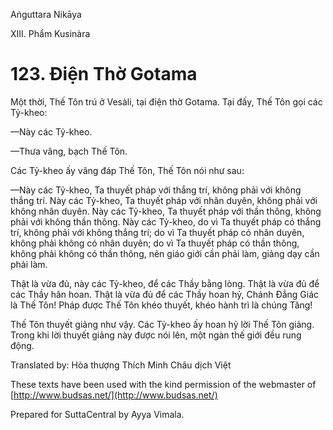 Aṅguttara Nikāya

XIII. Phẩm Kusinàra

# 123. Ðiện Thờ Gotama

Một thời, Thế Tôn trú ở Vesàli, tại điện thờ Gotama. Tại đấy, Thế Tôn gọi các Tỷ-kheo:

—Này các Tỷ-kheo.

—Thưa vâng, bạch Thế Tôn.

Các Tỷ-kheo ấy vâng đáp Thế Tôn, Thế Tôn nói như sau:

—Này các Tỷ-kheo, Ta thuyết pháp với thắng trí, không phải với không thắng trí. Này các Tỷ-kheo, Ta thuyết pháp với nhân duyên, không phải với không nhân duyên. Này các Tỷ-kheo, Ta thuyết pháp với thần thông, không phải với không thần thông. Này các Tỷ-kheo, do vì Ta thuyết pháp có thắng trí, không phải với không thắng trí; do vì Ta thuyết pháp có nhân duyên, không phải không có nhân duyên; do vì Ta thuyết pháp có thần thông, không phải không có thần thông, nên giáo giới cần phải làm, giảng dạy cần phải làm.

Thật là vừa đủ, này các Tỷ-kheo, để các Thầy bằng lòng. Thật là vừa đủ để các Thầy hân hoan. Thật là vừa đủ để các Thầy hoan hỷ, Chánh Ðẳng Giác là Thế Tôn! Pháp được Thế Tôn khéo thuyết, khéo hành trì là chúng Tăng!

Thế Tôn thuyết giảng như vậy. Các Tỷ-kheo ấy hoan hỷ lời Thế Tôn giảng. Trong khi lời thuyết giảng này được nói lên, một ngàn thế giới đều rung động.

Translated by: Hòa thượng Thích Minh Châu dịch Việt

These texts have been used with the kind permission of the webmaster of [http://www.budsas.net/](http://www.budsas.net/)

Prepared for SuttaCentral by Ayya Vimala.
